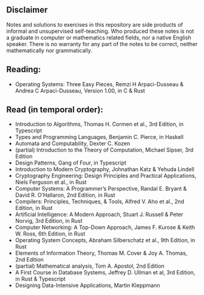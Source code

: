 ## Disclaimer

Notes and solutions to exercises in this repository are side products of informal and unsupervised
self-teaching. Who produced these notes is not a graduate in computer or mathematics related fields,
nor a native English speaker. There is no warranty for any part of the notes to be correct, neither
mathematically nor grammatically.

## Reading:

- Operating Systems: Three Easy Pieces, Remzi H Arpaci-Dusseau & Andrea C Arpaci-Dusseau, Version
  1.00, in C & Rust

## Read (in temporal order):

- Introduction to Algorithms, Thomas H. Cormen et al., 3rd Edition, in Typescript
- Types and Programming Languages, Benjamin C. Pierce, in Haskell
- Automata and Computability, Dexter C. Kozen
- (partial) Introduction to the Theory of Computation, Michael Sipser, 3rd Edition
- Design Patterns, Gang of Four, in Typescript
- Introduction to Modern Cryptography, Johnathan Katz & Yehuda Lindell
- Cryptography Engineering: Design Principles and Practical Applications, Niels Ferguson et al., in
  Rust
- Computer Systems: A Programmer’s Perspective, Randal E. Bryant & David R. O’Hallaron, 2nd Edition,
  in Rust
- Compilers: Principles, Techniques, & Tools, Alfred V. Aho et al., 2nd Edition, in Rust
- Artificial Intelligence: A Modern Approach, Stuart J. Russell & Peter Norvig, 3rd Edition, in Rust
- Computer Networking: A Top-Down Approach, James F. Kurose & Keith W. Ross, 6th Edition, in Rust
- Operating System Concepts, Abraham Silberschatz et al., 9th Edition, in Rust
- Elements of Information Theory, Thomas M. Cover & Joy A. Thomas, 2nd Edition
- (partial) Mathematical analysis, Tom A. Apostol, 2nd Edition
- A First Course in Database Systems, Jeffrey D. Ullman et al, 3rd Edition, in Rust & Typescript
- Designing Data-Intensive Applications, Martin Kleppmann
